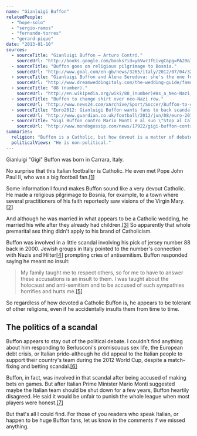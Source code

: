 ```yaml
---
name: "Gianluigi Buffon"
relatedPeople:
  - "hope-solo"
  - "sergio-ramos"
  - "fernando-torres"
  - "gerard-pique"
date: "2013-01-10"
sources:
  - sourceTitle: "Gianluigi Buffon – Arturo Contró."
    sourceUrl: "http://books.google.com/books?id=y6VwrJfEivgC&pg=PA20&lpg=PA20&dq=gianluigi+buffon+pope&source=bl&ots=zrvnTI1_tA&sig=oSeSRIVA0TeUi2f73qlsUjScC5M&hl=en&sa=X&ei=lDPrUIK8EOSP0QHB_YGgBw&ved=0CEIQ6AEwAg#v=onepage&q=gianluigi%20buffon%20pope&f=false"
  - sourceTitle: "Buffon goes on religious pilgrimage to Bosnia."
    sourceUrl: "http://www.goal.com/en-gb/news/3265/italy/2012/07/04/3220345/buffon-goes-on-religious-pilgrimage-to-bosnia"
  - sourceTitle: "Gianluigi Buffon and Alena Seredova: she's the one for the italian keeper of Juventus."
    sourceUrl: "http://www.dreamweddingitaly.com/the-wedding-guide/famous-wedding/1475-gianluigi-buffon-and-alena-seredova-shes-the-one-for-the-italian-keeper-of-juventus.html"
  - sourceTitle: "88 (number)."
    sourceUrl: "http://en.wikipedia.org/wiki/88_(number)#As_a_Neo-Nazi_symbol"
  - sourceTitle: "Buffon to change shirt over neo-Nazi row."
    sourceUrl: "http://www.news24.com/xArchive/Sport/Soccer/Buffon-to-change-shirt-over-neo-Nazi-row-20000909"
  - sourceTitle: "Euro2012: Gianluigi Buffon wants fans to back scandal-hit Italy."
    sourceUrl: "http://www.guardian.co.uk/football/2012/jun/08/euro-2012-gianluigi-buffon-italy"
  - sourceTitle: "Gigi Buffon contro Mario Monti e al suo \"Stop al Calcio.\""
    sourceUrl: "http://www.mondogossip.com/news/17922/gigi-buffon-contro-mario-monti-e-al-suo-stop-al-calcio.html"
summaries:
  religion: "Buffon is a Catholic, but how devout is a matter of debate."
  politicalViews: "He is non-political."
---
```


Gianluigi "Gigi" Buffon was born in Carrara, Italy.

No surprise that this Italian footballer is Catholic. He even met Pope John Paul II, who was a big football fan.<a class="source-citation" href="#http%3A%2F%2Fbooks.google.com%2Fbooks%3Fid%3Dy6VwrJfEivgC%26pg%3DPA20%26lpg%3DPA20%26dq%3Dgianluigi%2Bbuffon%2Bpope%26source%3Dbl%26ots%3DzrvnTI1_tA%26sig%3DoSeSRIVA0TeUi2f73qlsUjScC5M%26hl%3Den%26sa%3DX%26ei%3DlDPrUIK8EOSP0QHB_YGgBw%26ved%3D0CEIQ6AEwAg%23v%3Donepage%26q%3Dgianluigi%2520buffon%2520pope%26f%3Dfalse" title="Gianluigi Buffon – Arturo Contró.">[1]</a>

Some information I found makes Buffon sound like a very devout Catholic. He made a religious pilgrimage to Bosnia, for example, to a town where several practitioners of his faith reportedly saw visions of the Virgin Mary.<a class="source-citation" href="#http%3A%2F%2Fwww.goal.com%2Fen-gb%2Fnews%2F3265%2Fitaly%2F2012%2F07%2F04%2F3220345%2Fbuffon-goes-on-religious-pilgrimage-to-bosnia" title="Buffon goes on religious pilgrimage to Bosnia.">[2]</a>

And although he was married in what appears to be a Catholic wedding, he married his wife after they already had children.<a class="source-citation" href="#http%3A%2F%2Fwww.dreamweddingitaly.com%2Fthe-wedding-guide%2Ffamous-wedding%2F1475-gianluigi-buffon-and-alena-seredova-shes-the-one-for-the-italian-keeper-of-juventus.html" title="Gianluigi Buffon and Alena Seredova: she&apos;s the one for the italian keeper of Juventus.">[3]</a> So apparently that whole premarital sex thing didn't apply to his brand of Catholicism.

Buffon was involved in a little scandal involving his pick of jersey number 88 back in 2000. Jewish groups in Italy pointed to the number's connection with Nazis and Hilter<a class="source-citation" href="#http%3A%2F%2Fen.wikipedia.org%2Fwiki%2F88_(number)%23As_a_Neo-Nazi_symbol" title="88 (number).">[4]</a> prompting cries of antisemitism. Buffon responded saying he meant no insult:

>My family taught me to respect others, so for me to have to answer these accusations is an insult to them. I was taught about the holocaust and anti-semitism and to be accused of such sympathies horrifies and hurts me.<a class="source-citation" href="#http%3A%2F%2Fwww.news24.com%2FxArchive%2FSport%2FSoccer%2FBuffon-to-change-shirt-over-neo-Nazi-row-20000909" title="Buffon to change shirt over neo-Nazi row.">[5]</a>

So regardless of how devoted a Catholic Buffon is, he appears to be tolerant of other religions, even if he accidentally insults them from time to time.


## The politics of a scandal

Buffon appears to stay out of the political debate. I couldn't find anything about him responding to Berlusconi's promiscuous sex life, the European debt crisis, or Italian pride–although he did appeal to the Italian people to support their country's team during the 2012 World Cup, despite a match-fixing and betting scandal.<a class="source-citation" href="#http%3A%2F%2Fwww.guardian.co.uk%2Ffootball%2F2012%2Fjun%2F08%2Feuro-2012-gianluigi-buffon-italy" title="Euro2012: Gianluigi Buffon wants fans to back scandal-hit Italy.">[6]</a>

Buffon, in fact, was involved in that scandal after being accused of making bets on games. But after Italian Prime Minister Mario Monti suggested maybe the Italian team should be shut down for a few years, Buffon heartily disagreed. He said it would be unfair to punish the whole league when most players were honest.<a class="source-citation" href="#http%3A%2F%2Fwww.mondogossip.com%2Fnews%2F17922%2Fgigi-buffon-contro-mario-monti-e-al-suo-stop-al-calcio.html" title="Gigi Buffon contro Mario Monti e al suo &quot;Stop al Calcio.&quot;">[7]</a>

But that's all I could find. For those of you readers who speak Italian, or happen to be huge Buffon fans, let us know in the comments if we missed anything.